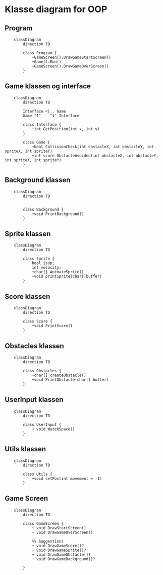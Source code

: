 # Klasse diagram for OOP

##  Program
```mermaid
    classDiagram
        direction TD
        
        class Program {
            +GameScreen().DrawGameStartScreen()
            +Game().Run()
            +GameScreen().DrawGameOverScreen()
        }

```

##  Game klassen og interface
```mermaid
    classDiagram
        direction TD
    
        Interface <|.. Game
        Game "1" -- "1" Interface
        
        class Interface {
            +int GetPosition(int x, int y)
        }

        class Game {
            +bool CollisionCheck(int obstacleX, int obstacleY, int spriteX, int spriteY)
            +int score ObstacleAvoided(int obstacleX, int obstacleY, int spriteX, int spriteY)
        }

```

##  Background klassen
```mermaid
    classDiagram
        direction TD


        class Background {
            +void PrintBackground()
        }
```

##  Sprite klassen
```mermaid
    classDiagram
        direction TD

        class Sprite {
            bool isUp;
            int velocity;
            +char[] AnimateSprite()
            +void printSprite(char[]buffer)
        }
```

##  Score klassen
```mermaid
    classDiagram
        direction TD

        class Score {
            +void PrintScore()
        }

```

##  Obstacles klassen
```mermaid
    classDiagram
        direction TD

        class Obstacles {
            +char[] createObstacle()
            +void PrintObstacle(char[] buffer)
        }
```

##  UserInput klassen
```mermaid
    classDiagram
        direction TD

        class UserInput {
            + void WatchSpace()
        }
```

##  Utils klassen
```mermaid
    classDiagram
        direction TD

        class Utils {
            +void setPos(int movement = -1)
        }
```
##  Game Screen
```mermaid
    classDiagram
        direction TD

        class GameScreen {
            + void DrawStartScreen()
            + void DrawGameOverScreen()

            %% Suggestions
            + void DrawGameScore()?
            + void DrawGameSprite()? 
            + void DrawGameObstacle()?
            + void DrawGameBackground()? 
            
        }
```
```